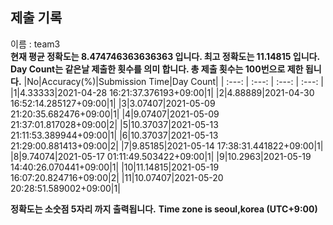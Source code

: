 


  
## 제출 기록  
이름 : team3  
**현재 평균 정확도는 8.474746363636363 입니다. 최고 정확도는 11.14815 입니다.**  
**Day Count는 같은날 제출한 횟수를 의미 합니다. 총 제출 횟수는 100번으로 제한 됩니다.**
|No|Accuracy(%)|Submission Time|Day Count|
| :---: | :---: | :---: | :---: |
|1|4.33333|2021-04-28 16:21:37.376193+09:00|1|
|2|4.88889|2021-04-30 16:52:14.285127+09:00|1|
|3|3.07407|2021-05-09 21:20:35.682476+09:00|1|
|4|9.07407|2021-05-09 21:37:01.817028+09:00|2|
|5|10.37037|2021-05-13 21:11:53.389944+09:00|1|
|6|10.37037|2021-05-13 21:29:00.881413+09:00|2|
|7|9.85185|2021-05-14 17:38:31.441822+09:00|1|
|8|9.74074|2021-05-17 01:11:49.503422+09:00|1|
|9|10.2963|2021-05-19 14:40:26.070441+09:00|1|
|10|11.14815|2021-05-19 16:07:20.824716+09:00|2|
|11|10.07407|2021-05-20 20:28:51.589002+09:00|1|


**정확도는 소숫점 5자리 까지 출력됩니다.**
**Time zone is seoul,korea (UTC+9:00)**
